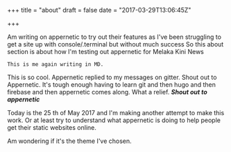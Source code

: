 +++
title = "about"
draft = false
date = "2017-03-29T13:06:45Z"

+++
Am writing on appernetic to try out their features as I've been struggling to get a site up with console/.terminal but without much success
So this about section is about how I'm testing out appernetic for Melaka Kini News

    This is me again writing in MD.
This is so cool. Appernetic replied to my messages on gitter. Shout out to Appernetic.
    It's tough enough having to learn git and then hugo and then firebase and then appernetic comes along.
What a relief.
***Shout out to appernetic***

Today is the 25 th of May 2017 and I'm making another attempt to make this work. Or at least try to understand what appernetic is doing to help people get their static websites online. 

Am wondering if it's the theme I've chosen.
